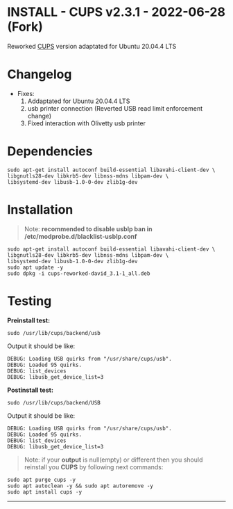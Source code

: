 INSTALL - CUPS v2.3.1 - 2022-06-28 (Fork)
=======================================================================
Reworked [CUPS](https://github.com/OpenPrinting/cups) version adaptated for Ubuntu 20.04.4 LTS

Changelog
=======================================================================

 + Fixes:
   1. Addaptated for Ubuntu 20.04.4 LTS
   2. usb printer connection (Reverted USB read limit enforcement change)
   3. Fixed interaction with Olivetty usb printer

Dependencies
=======================================================================
```
sudo apt-get install autoconf build-essential libavahi-client-dev \
libgnutls28-dev libkrb5-dev libnss-mdns libpam-dev \
libsystemd-dev libusb-1.0-0-dev zlib1g-dev
```

Installation
=======================================================================
> Note: **recommended to disable usblp ban in /etc/modprobe.d/blacklist-usblp.conf**

```
sudo apt-get install autoconf build-essential libavahi-client-dev \
libgnutls28-dev libkrb5-dev libnss-mdns libpam-dev \
libsystemd-dev libusb-1.0-0-dev zlib1g-dev
sudo apt update -y
sudo dpkg -i cups-reworked-david_3.1-1_all.deb
```

Testing
=======================================================================
**Preinstall test:**

```
sudo /usr/lib/cups/backend/usb
```

Output it should be like:

```
DEBUG: Loading USB quirks from "/usr/share/cups/usb".
DEBUG: Loaded 95 quirks.
DEBUG: list_devices
DEBUG: libusb_get_device_list=3

```

**Postinstall test:**

```
sudo /usr/lib/cups/backend/USB
```

Output it should be like:

```
DEBUG: Loading USB quirks from "/usr/share/cups/usb".
DEBUG: Loaded 95 quirks.
DEBUG: list_devices
DEBUG: libusb_get_device_list=3
```

> Note: if your **output** is null(empty) or different then you should reinstall you **CUPS** by following next commands:

```
sudo apt purge cups -y
sudo apt autoclean -y && sudo apt autoremove -y
sudo apt install cups -y
```
***
